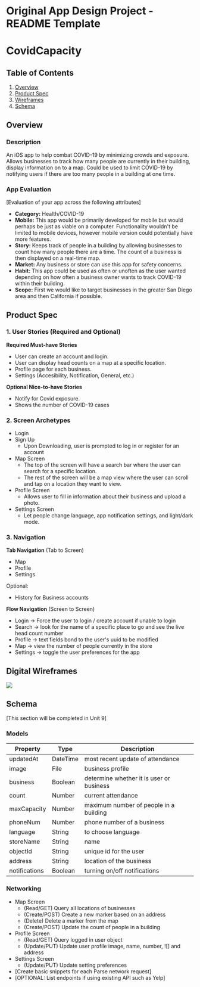 Original App Design Project - README Template
===

# CovidCapacity

## Table of Contents
1. [Overview](#Overview)
1. [Product Spec](#Product-Spec)
1. [Wireframes](#Wireframes)
2. [Schema](#Schema)

## Overview
### Description
An iOS app to help combat COVID-19 by minimizing crowds and exposure. Allows businesses to track how many people are currently in their building, display information on to a map. Could be used to limit COVID-19 by notifying users if there are too many people in a building at one time.

### App Evaluation
[Evaluation of your app across the following attributes]
- **Category:** Health/COVID-19
- **Mobile:** This app would be primarily developed for mobile but would perhaps be just as viable on a computer. Functionality wouldn't be limited to mobile devices, however mobile version could potentially have more features.
- **Story:** Keeps track of people in a building by allowing businesses to count how many people there are a time. The count of a business is then displayed on a real-time map.
- **Market:** Any business or store can use this app for safety concerns.
- **Habit:** This app could be used as often or unoften as the user wanted depending on how often a business owner wants to track COVID-19 within their building.
- **Scope:** First we would like to target businesses in the greater San Diego area and then California if possible. 

## Product Spec

### 1. User Stories (Required and Optional)

**Required Must-have Stories**

* User can create an account and login.
* User can display head counts on a map at a specific location.
* Profile page for each business.
* Settings (Accesibility, Notification, General, etc.)

**Optional Nice-to-have Stories**
* Notify for Covid exposure.
* Shows the number of COVID-19 cases 

### 2. Screen Archetypes

* Login 
* Sign Up 
   * Upon Downloading, user is prompted to log in or register for an account 
* Map Screen
   * The top of the screen will have a search bar where the user can search for a specific location.
   * The rest of the screen will be a map view where the user can scroll and tap on a location they want to view.
* Profile Screen
   * Allows user to fill in information about their business and upload a photo.
* Settings Screen
   * Let people change language, app notification settings, and light/dark mode.

### 3. Navigation

**Tab Navigation** (Tab to Screen)

* Map
* Profile
* Settings

Optional:
* History for Business accounts

**Flow Navigation** (Screen to Screen)

* Login -> Force the user to login / create account if unable to login
* Search -> look for the name of a specific place to go and see the live head count number
* Profile -> text fields bond to the user's uuid to be modified
* Map -> view the number of people currently in the store
* Settings -> toggle the user preferences for the app

## Digital Wireframes
![](https://i.imgur.com/MwJlKks.png)

## Schema 
[This section will be completed in Unit 9]
### Models


| Property      | Type     | Description                              |
| ------------- | -------- | ---------------------------------------- |
| updatedAt     | DateTime | most recent update of attendance         |
| image         | File     | business profile                         |
| business      | Boolean  | determine whether it is user or business |
| count         | Number   | current attendance                       |
| maxCapacity   | Number   | maximum number of people in a building   |
| phoneNum      | Number   | phone number of a business               |
| language      | String   | to choose language                       |
| storeName     | String   | name                                     |
| objectId      | String   | unique id for the user                   |
| address       | String   | location of the business                 |
| notifications | Boolean  | turning on/off notifications             |
### Networking
- Map Screen
    - (Read/GET) Query all locations of businesses
    - (Create/POST) Create a new marker based on an address
    - (Delete) Delete a marker from the map
    - (Create/POST) Update the count of people in a building
- Profile Screen
    - (Read/GET) Query logged in user object
    - (Update/PUT) Update user profile image, name, number, ![]
and address
- Settings Screen
    - (Update/PUT) Update setting preferences
- [Create basic snippets for each Parse network request]
- [OPTIONAL: List endpoints if using existing API such as Yelp]
